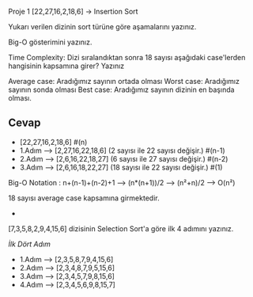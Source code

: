 Proje 1
[22,27,16,2,18,6] -> Insertion Sort

Yukarı verilen dizinin sort türüne göre aşamalarını yazınız.

Big-O gösterimini yazınız.

Time Complexity: Dizi sıralandıktan sonra 18 sayısı aşağıdaki case'lerden hangisinin kapsamına girer? Yazınız

Average case: Aradığımız sayının ortada olması
Worst case: Aradığımız sayının sonda olması
Best case: Aradığımız sayının dizinin en başında olması.

Cevap
-
- [22,27,16,2,18,6] #(n)
- 1.Adım --> [2,27,16,22,18,6] (2 sayısı ile 22 sayısı değişir.) #(n-1)
- 2.Adım --> [2,6,16,22,18,27] (6 sayısı ile 27 sayısı değişir.) #(n-2)
- 3.Adım --> [2,6,16,18,22,27] (18 sayısı ile 22 sayısı değişir.) #(1)

Big-O Notation : n+(n-1)+(n-2)+1 --> (n*(n+1))/2 --> (n²+n)/2 --> O(n²)

18 sayısı average case kapsamına girmektedir.


-

[7,3,5,8,2,9,4,15,6] dizisinin Selection Sort'a göre ilk 4 adımını yazınız.

*İlk Dört Adım*

- 1.Adım --> [2,3,5,8,7,9,4,15,6]
- 2.Adım --> [2,3,4,8,7,9,5,15,6]
- 3.Adım --> [2,3,4,5,7,9,8,15,6]
- 4.Adım --> [2,3,4,5,6,9,8,15,7]
